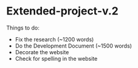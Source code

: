 # Extended-project-v.2

Things to do: 
- Fix the research (~1200 words)
- Do the Development Document (~1500 words)
- Decorate the website
- Check for spelling in the website
